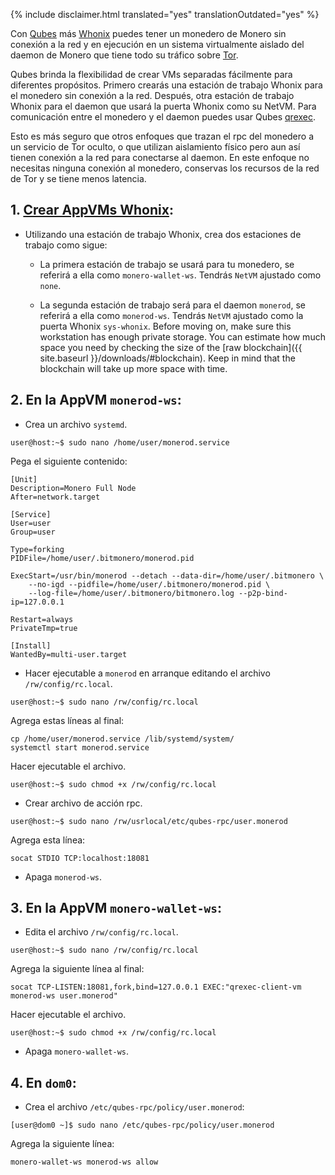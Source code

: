 {% include disclaimer.html translated="yes" translationOutdated="yes" %}

Con [Qubes](https://qubes-os.org) más [Whonix](https://whonix.org) puedes
tener un monedero de Monero sin conexión a la red y en ejecución en un
sistema virtualmente aislado del daemon de Monero que tiene todo su tráfico
sobre [Tor](https://torproject.org).

Qubes brinda la flexibilidad de crear VMs separadas fácilmente para
diferentes propósitos. Primero crearás una estación de trabajo Whonix para
el monedero sin conexión a la red. Después, otra estación de trabajo Whonix
para el daemon que usará la puerta Whonix como su NetVM. Para comunicación
entre el monedero y el daemon puedes usar Qubes
[qrexec](https://www.qubes-os.org/doc/qrexec3/).

Esto es más seguro que otros enfoques que trazan el rpc del monedero a un
servicio de Tor oculto, o que utilizan aislamiento físico pero aun así
tienen conexión a la red para conectarse al daemon. En este enfoque no
necesitas ninguna conexión al monedero, conservas los recursos de la red de
Tor y se tiene menos latencia.

## 1. [Crear AppVMs Whonix](https://www.whonix.org/wiki/Qubes/Install):

+ Utilizando una estación de trabajo Whonix, crea dos estaciones de trabajo
  como sigue:

  - La primera estación de trabajo se usará para tu monedero, se referirá a
    ella como `monero-wallet-ws`. Tendrás `NetVM` ajustado como `none`.

  - La segunda estación de trabajo será para el daemon `monerod`, se
    referirá a ella como `monerod-ws`. Tendrás `NetVM` ajustado como la
    puerta Whonix `sys-whonix`. Before moving on, make sure this workstation
    has enough private storage. You can estimate how much space you need by
    checking the size of the [raw blockchain]({{ site.baseurl
    }}/downloads/#blockchain). Keep in mind that the blockchain will take up
    more space with time.

## 2. En la AppVM `monerod-ws`:

+ Crea un archivo `systemd`.

```
user@host:~$ sudo nano /home/user/monerod.service
```

Pega el siguiente contenido:

```
[Unit]
Description=Monero Full Node
After=network.target

[Service]
User=user
Group=user

Type=forking
PIDFile=/home/user/.bitmonero/monerod.pid

ExecStart=/usr/bin/monerod --detach --data-dir=/home/user/.bitmonero \
    --no-igd --pidfile=/home/user/.bitmonero/monerod.pid \
    --log-file=/home/user/.bitmonero/bitmonero.log --p2p-bind-ip=127.0.0.1

Restart=always
PrivateTmp=true

[Install]
WantedBy=multi-user.target
```

+ Hacer ejecutable a `monerod` en arranque editando el archivo
  `/rw/config/rc.local`.

```
user@host:~$ sudo nano /rw/config/rc.local
```

Agrega estas líneas al final:

```
cp /home/user/monerod.service /lib/systemd/system/
systemctl start monerod.service
```

Hacer ejecutable el archivo.

```
user@host:~$ sudo chmod +x /rw/config/rc.local
```

+ Crear archivo de acción rpc.

```
user@host:~$ sudo nano /rw/usrlocal/etc/qubes-rpc/user.monerod
```

Agrega esta línea:

```
socat STDIO TCP:localhost:18081
```

+ Apaga `monerod-ws`.

## 3. En la AppVM `monero-wallet-ws`:

+ Edita el archivo `/rw/config/rc.local`.

```
user@host:~$ sudo nano /rw/config/rc.local
```

Agrega la siguiente línea al final:

```
socat TCP-LISTEN:18081,fork,bind=127.0.0.1 EXEC:"qrexec-client-vm monerod-ws user.monerod"
```

Hacer ejecutable el archivo.

```
user@host:~$ sudo chmod +x /rw/config/rc.local
```

+ Apaga `monero-wallet-ws`.

## 4. En `dom0`:

+ Crea el archivo `/etc/qubes-rpc/policy/user.monerod`:

```
[user@dom0 ~]$ sudo nano /etc/qubes-rpc/policy/user.monerod
```

Agrega la siguiente línea:

```
monero-wallet-ws monerod-ws allow
```

